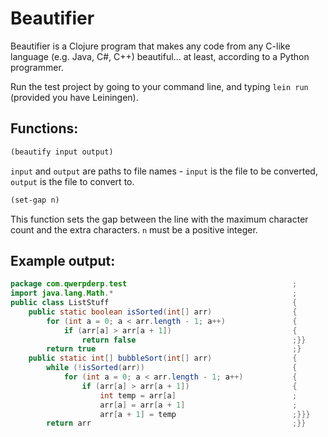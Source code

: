 # Beautifier

Beautifier is a Clojure program that makes any code from any C-like language (e.g. Java, C#, C++) beautiful... at least, according to a Python programmer.

Run the test project by going to your command line, and typing `lein run` (provided you have Leiningen).

## Functions:

```clojure
(beautify input output)
```

`input` and `output` are paths to file names - `input` is the file to be converted, `output` is the file to convert to.

```clojure
(set-gap n)
```

This function sets the gap between the line with the maximum character count and the extra characters. `n` must be a positive integer.

## Example output:

```java
package com.qwerpderp.test                                     ;
import java.lang.Math.*                                        ;
public class ListStuff                                         {
    public static boolean isSorted(int[] arr)                  {
        for (int a = 0; a < arr.length - 1; a++)               {
            if (arr[a] > arr[a + 1])                           {
                return false                                   ;}}
        return true                                            ;}
    public static int[] bubbleSort(int[] arr)                  {
        while (!isSorted(arr))                                 {
            for (int a = 0; a < arr.length - 1; a++)           {
                if (arr[a] > arr[a + 1])                       {
                    int temp = arr[a]                          ;
                    arr[a] = arr[a + 1]                        ;
                    arr[a + 1] = temp                          ;}}}
        return arr                                             ;}}
```
